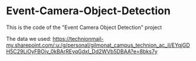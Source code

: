 # Event-Camera-Object-Detection
This is the code of the "Event Camera Object Detection" project

The data we used:
https://technionmail-my.sharepoint.com/:u:/g/personal/gilmonat_campus_technion_ac_il/EYqjGDH5C29LiOyFBOiv_0kBArREyqGdxI_Dd2WVb5DBAA?e=8bks7y
